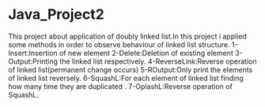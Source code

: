 # Java_Project2
This project about application of doubly linked list.In this project i applied some methods in order to observe behaviour of linked list structure.
1-Insert:Insertion of new element 
2-Delete:Deletion of existing element
3-Output:Printing the linked list respectively.
4-ReverseLink:Reverse operation of linked list(permanent change occurs)
5-ROutput:Only print the elements of linked list reversely.
6-SquashL:For each element of linked list finding how many time they are duplicated .
7-OplashL:Reverse operation of SquashL.

